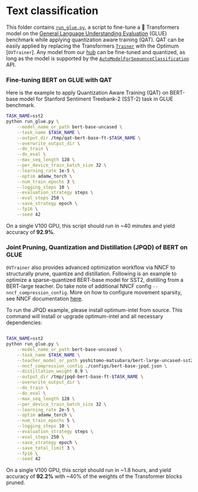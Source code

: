 <!---
Copyright 2023 The HuggingFace Team. All rights reserved.

Licensed under the Apache License, Version 2.0 (the "License");
you may not use this file except in compliance with the License.
You may obtain a copy of the License at

    http://www.apache.org/licenses/LICENSE-2.0

Unless required by applicable law or agreed to in writing, software
distributed under the License is distributed on an "AS IS" BASIS,
WITHOUT WARRANTIES OR CONDITIONS OF ANY KIND, either express or implied.
See the License for the specific language governing permissions and
limitations under the License.
-->

# Text classification

This folder contains [`run_glue.py`](https://github.com/huggingface/optimum/blob/main/examples/openvino/text-classification/run_glue.py), a script to fine-tune a 🤗 Transformers model on the [General Language Understanding Evaluation](https://gluebenchmark.com/) (GLUE) benchmark while applying quantization aware training (QAT). QAT can be easily applied by replacing the Transformers [`Trainer`](https://huggingface.co/docs/transformers/main/en/main_classes/trainer#trainer) with the Optimum [`OVTrainer`]. Any model from our [hub](https://huggingface.co/models) can be fine-tuned and quantized, as long as the model is supported by the [`AutoModelForSequenceClassification`](https://huggingface.co/docs/transformers/main/en/model_doc/auto#transformers.AutoModelForSequenceClassification) API.

### Fine-tuning BERT on GLUE with QAT

Here is the example to apply Quantization Aware Training (QAT) on BERT-base model for Stanford Sentiment Treebank-2 (SST-2) task in GLUE benchmark.

```bash
TASK_NAME=sst2
python run_glue.py \
    --model_name_or_path bert-base-uncased \
    --task_name $TASK_NAME \
    --output_dir /tmp/qat-bert-base-ft-$TASK_NAME \
    --overwrite_output_dir \
    --do_train \
    --do_eval \
    --max_seq_length 128 \
    --per_device_train_batch_size 32 \
    --learning_rate 1e-5 \
    --optim adamw_torch \
    --num_train_epochs 3 \
    --logging_steps 10 \
    --evaluation_strategy steps \
    --eval_steps 250 \
    --save_strategy epoch \
    --fp16 \
    --seed 42
```

On a single V100 GPU, this script should run in ~40 minutes and yield accuracy of **92.9%**.

### Joint Pruning, Quantization and Distillation (JPQD) of BERT on GLUE

`OVTrainer` also provides advanced optimization workflow via NNCF to structurally prune, quantize and distillation. Following is an example to optimize a sparse-quantized BERT-base model for SST2, distilling from a BERT-large teacher. Do take note of additional NNCF config `--nncf_compression_config`.
More on how to configure movement sparsity, see NNCF documentation [here](https://github.com/openvinotoolkit/nncf/blob/develop/nncf/experimental/torch/sparsity/movement/MovementSparsity.md).

To run the JPQD example, please install optimum-intel from source. This command will install or upgrade optimum-intel and all necessary dependencies:

```python -m pip install --upgrade "git+https://github.com/huggingface/optimum-intel.git#egg=optimum-intel[openvino, nncf]"
```

```bash
TASK_NAME=sst2
python run_glue.py \
    --model_name_or_path bert-base-uncased \
    --task_name $TASK_NAME \
    --teacher_model_or_path yoshitomo-matsubara/bert-large-uncased-sst2 \
    --nncf_compression_config ./configs/bert-base-jpqd.json \
    --distillation_weight 0.9 \
    --output_dir /tmp/jpqd-bert-base-ft-$TASK_NAME \
    --overwrite_output_dir \
    --do_train \
    --do_eval \
    --max_seq_length 128 \
    --per_device_train_batch_size 32 \
    --learning_rate 2e-5 \
    --optim adamw_torch \
    --num_train_epochs 5 \
    --logging_steps 10 \
    --evaluation_strategy steps \
    --eval_steps 250 \
    --save_strategy epoch \
    --save_total_limit 3 \
    --fp16 \
    --seed 42
```

On a single V100 GPU, this script should run in ~1.8 hours, and yield accuracy of **92.2%** with ~40% of the weights of the Transformer blocks pruned.
